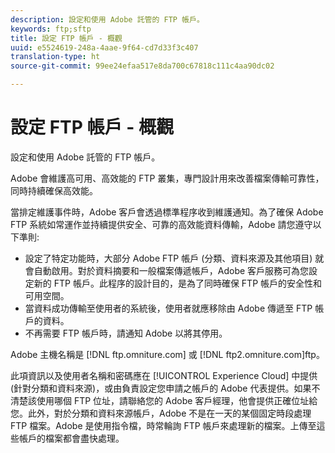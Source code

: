 ```yaml
---
description: 設定和使用 Adobe 託管的 FTP 帳戶。
keywords: ftp;sftp
title: 設定 FTP 帳戶 - 概觀
uuid: e5524619-248a-4aae-9f64-cd7d33f3c407
translation-type: ht
source-git-commit: 99ee24efaa517e8da700c67818c111c4aa90dc02

---
```



# 設定 FTP 帳戶 - 概觀

設定和使用 Adobe 託管的 FTP 帳戶。

Adobe 會維護高可用、高效能的 FTP 叢集，專門設計用來改善檔案傳輸可靠性，同時持續確保高效能。

當排定維護事件時，Adobe 客戶會透過標準程序收到維護通知。為了確保 Adobe FTP 系統如常運作並持續提供安全、可靠的高效能資料傳輸，Adobe 請您遵守以下準則:

* 設定了特定功能時，大部分 Adobe FTP 帳戶 (分類、資料來源及其他項目) 就會自動啟用。對於資料摘要和一般檔案傳遞帳戶，Adobe 客戶服務可為您設定新的 FTP 帳戶。此程序的設計目的，是為了同時確保 FTP 帳戶的安全性和可用空間。
* 當資料成功傳輸至使用者的系統後，使用者就應移除由 Adobe 傳遞至 FTP 帳戶的資料。
* 不再需要 FTP 帳戶時，請通知 Adobe 以將其停用。

Adobe 主機名稱是 [!DNL ftp.omniture.com] 或 [!DNL ftp2.omniture.com]ftp。

此項資訊以及使用者名稱和密碼應在 [!UICONTROL Experience Cloud] 中提供 (針對分類和資料來源)，或由負責設定您申請之帳戶的 Adobe 代表提供。如果不清楚該使用哪個 FTP 位址，請聯絡您的 Adobe 客戶經理，他會提供正確位址給您。此外，對於分類和資料來源帳戶，Adobe 不是在一天的某個固定時段處理 FTP 檔案。Adobe 是使用指令檔，時常輪詢 FTP 帳戶來處理新的檔案。上傳至這些帳戶的檔案都會盡快處理。
